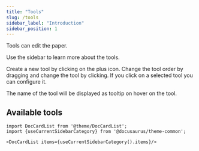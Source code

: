 ```yaml
---
title: "Tools"
slug: /tools
sidebar_label: "Introduction"
sidebar_position: 1
---
```



Tools can edit the paper.

Use the sidebar to learn more about the tools.

Create a new tool by clicking on the plus icon. Change the tool order by dragging and change the tool by clicking. If you click on a selected tool you can configure it.

The name of the tool will be displayed as tooltip on hover on the tool.

## Available tools

```mdx-code-block
import DocCardList from '@theme/DocCardList';
import {useCurrentSidebarCategory} from '@docusaurus/theme-common';

<DocCardList items={useCurrentSidebarCategory().items}/>
```
